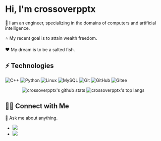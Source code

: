 # Hi, I'm crossoverpptx

🌱 I am an engineer, specializing in the domains of computers and artificial intelligence.

⭐️ My recent goal is to attain wealth freedom.

❤️ My dream is to be a salted fish.

## ⚡ Technologies
![C++](https://img.shields.io/badge/-C++-00599C?style=flat-square&logo=c)
![Python](https://img.shields.io/badge/-Python-E34F26?style=flat-square&logo=Python)
![Linux](https://img.shields.io/badge/-Linux-blue?style=flat-square&logo=Linux)
![MySQL](https://img.shields.io/badge/-MySQL-E10098?style=flat-square&logo=mysql)
![Git](https://img.shields.io/badge/-Git-005571?style=flat-square&logo=git)
![GitHub](https://img.shields.io/badge/-GitHub-181717?style=flat-square&logo=github)
![Gitee](https://img.shields.io/badge/-Gitee-FCA159?style=flat-square&logo=gitee)

<p align='center'>
  <img align="center" src="https://github-readme-stats.vercel.app/api?username=crossoverpptx&bg_color=071A2C&icon_color=4194FD&show_icons=true&count_private=true&theme=tokyonight&line_height=27&text_color=FFFFFF" alt="crossoverpptx's github stats"/>
  <img align="center" src="https://github-readme-stats.vercel.app/api/top-langs/?username=crossoverpptx&bg_color=071A2C&text_color=FFFFFF" alt="crossoverpptx's top langs"/>
</p>

## 🤝🏻 Connect with Me

💬 Ask me about anything.  

- <a href="mailto:bucaitongxue111@gmail.com"><img src="https://img.shields.io/badge/Gmail-Click-red"/></a> 
- <a href = "https://blog.csdn.net/crossoverpptx"><img src="https://img.shields.io/badge/CSDN-Click-green"/></a>

